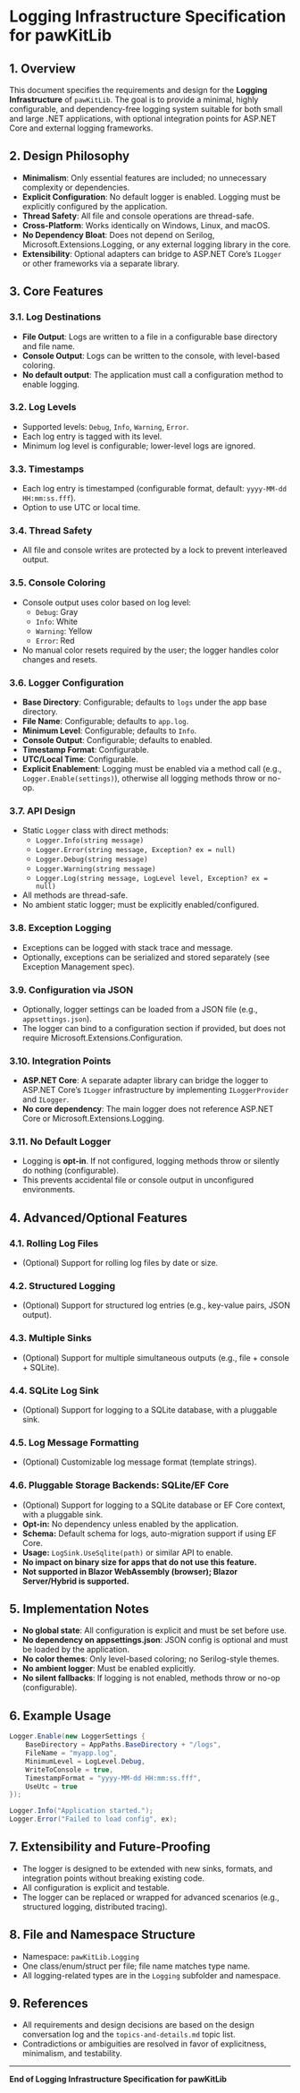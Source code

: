 # Logging Infrastructure Specification for pawKitLib

## 1. Overview
This document specifies the requirements and design for the **Logging Infrastructure** of `pawKitLib`. The goal is to provide a minimal, highly configurable, and dependency-free logging system suitable for both small and large .NET applications, with optional integration points for ASP.NET Core and external logging frameworks.

## 2. Design Philosophy
- **Minimalism**: Only essential features are included; no unnecessary complexity or dependencies.
- **Explicit Configuration**: No default logger is enabled. Logging must be explicitly configured by the application.
- **Thread Safety**: All file and console operations are thread-safe.
- **Cross-Platform**: Works identically on Windows, Linux, and macOS.
- **No Dependency Bloat**: Does not depend on Serilog, Microsoft.Extensions.Logging, or any external logging library in the core.
- **Extensibility**: Optional adapters can bridge to ASP.NET Core’s `ILogger` or other frameworks via a separate library.

## 3. Core Features
### 3.1. Log Destinations
- **File Output**: Logs are written to a file in a configurable base directory and file name.
- **Console Output**: Logs can be written to the console, with level-based coloring.
- **No default output**: The application must call a configuration method to enable logging.

### 3.2. Log Levels
- Supported levels: `Debug`, `Info`, `Warning`, `Error`.
- Each log entry is tagged with its level.
- Minimum log level is configurable; lower-level logs are ignored.

### 3.3. Timestamps
- Each log entry is timestamped (configurable format, default: `yyyy-MM-dd HH:mm:ss.fff`).
- Option to use UTC or local time.

### 3.4. Thread Safety
- All file and console writes are protected by a lock to prevent interleaved output.

### 3.5. Console Coloring
- Console output uses color based on log level:
  - `Debug`: Gray
  - `Info`: White
  - `Warning`: Yellow
  - `Error`: Red
- No manual color resets required by the user; the logger handles color changes and resets.

### 3.6. Logger Configuration
- **Base Directory**: Configurable; defaults to `logs` under the app base directory.
- **File Name**: Configurable; defaults to `app.log`.
- **Minimum Level**: Configurable; defaults to `Info`.
- **Console Output**: Configurable; defaults to enabled.
- **Timestamp Format**: Configurable.
- **UTC/Local Time**: Configurable.
- **Explicit Enablement**: Logging must be enabled via a method call (e.g., `Logger.Enable(settings)`), otherwise all logging methods throw or no-op.

### 3.7. API Design
- Static `Logger` class with direct methods:
  - `Logger.Info(string message)`
  - `Logger.Error(string message, Exception? ex = null)`
  - `Logger.Debug(string message)`
  - `Logger.Warning(string message)`
  - `Logger.Log(string message, LogLevel level, Exception? ex = null)`
- All methods are thread-safe.
- No ambient static logger; must be explicitly enabled/configured.

### 3.8. Exception Logging
- Exceptions can be logged with stack trace and message.
- Optionally, exceptions can be serialized and stored separately (see Exception Management spec).

### 3.9. Configuration via JSON
- Optionally, logger settings can be loaded from a JSON file (e.g., `appsettings.json`).
- The logger can bind to a configuration section if provided, but does not require Microsoft.Extensions.Configuration.

### 3.10. Integration Points
- **ASP.NET Core**: A separate adapter library can bridge the logger to ASP.NET Core’s `ILogger` infrastructure by implementing `ILoggerProvider` and `ILogger`.
- **No core dependency**: The main logger does not reference ASP.NET Core or Microsoft.Extensions.Logging.

### 3.11. No Default Logger
- Logging is **opt-in**. If not configured, logging methods throw or silently do nothing (configurable).
- This prevents accidental file or console output in unconfigured environments.

## 4. Advanced/Optional Features
### 4.1. Rolling Log Files
- (Optional) Support for rolling log files by date or size.

### 4.2. Structured Logging
- (Optional) Support for structured log entries (e.g., key-value pairs, JSON output).

### 4.3. Multiple Sinks
- (Optional) Support for multiple simultaneous outputs (e.g., file + console + SQLite).

### 4.4. SQLite Log Sink
- (Optional) Support for logging to a SQLite database, with a pluggable sink.

### 4.5. Log Message Formatting
- (Optional) Customizable log message format (template strings).

### 4.6. Pluggable Storage Backends: SQLite/EF Core
- (Optional) Support for logging to a SQLite database or EF Core context, with a pluggable sink.
- **Opt-in:** No dependency unless enabled by the application.
- **Schema:** Default schema for logs, auto-migration support if using EF Core.
- **Usage:** `LogSink.UseSqlite(path)` or similar API to enable.
- **No impact on binary size for apps that do not use this feature.**
- **Not supported in Blazor WebAssembly (browser); Blazor Server/Hybrid is supported.**

## 5. Implementation Notes
- **No global state**: All configuration is explicit and must be set before use.
- **No dependency on appsettings.json**: JSON config is optional and must be loaded by the application.
- **No color themes**: Only level-based coloring; no Serilog-style themes.
- **No ambient logger**: Must be enabled explicitly.
- **No silent fallbacks**: If logging is not enabled, methods throw or no-op (configurable).

## 6. Example Usage
```csharp
Logger.Enable(new LoggerSettings {
    BaseDirectory = AppPaths.BaseDirectory + "/logs",
    FileName = "myapp.log",
    MinimumLevel = LogLevel.Debug,
    WriteToConsole = true,
    TimestampFormat = "yyyy-MM-dd HH:mm:ss.fff",
    UseUtc = true
});

Logger.Info("Application started.");
Logger.Error("Failed to load config", ex);
```

## 7. Extensibility and Future-Proofing
- The logger is designed to be extended with new sinks, formats, and integration points without breaking existing code.
- All configuration is explicit and testable.
- The logger can be replaced or wrapped for advanced scenarios (e.g., structured logging, distributed tracing).

## 8. File and Namespace Structure
- Namespace: `pawKitLib.Logging`
- One class/enum/struct per file; file name matches type name.
- All logging-related types are in the `Logging` subfolder and namespace.

## 9. References
- All requirements and design decisions are based on the design conversation log and the `topics-and-details.md` topic list.
- Contradictions or ambiguities are resolved in favor of explicitness, minimalism, and testability.

---
**End of Logging Infrastructure Specification for pawKitLib**
